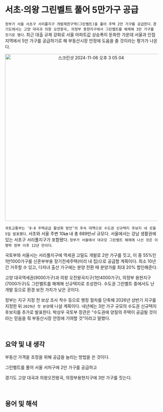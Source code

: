 # 서초·의왕 그린벨트 풀어 5만가구 공급

`정부가 서울 서초구 서리풀지구 개발제한구역(그린벨트)을 풀어 주택 2만 가구를 공급한다`. `경기도에서는 고양 대곡과 의왕 오전왕곡, 의정부 용현지구에서 그린벨트를 해제해 3만 가구를 짓기로 했다`. 최근 대출 규제 강화로 서울 아파트값 상승폭이 둔화한 가운데 서울과 인접 지역에서 5만 가구를 공급하기로 해 부동산시장 안정에 도움을 줄 것이라는 평가가 나온다.

<p align="center">
<img width="551" alt="스크린샷 2024-11-06 오후 3 05 04" src="https://github.com/user-attachments/assets/0cd7c0d1-e731-47d6-a6e7-34a42f35152d">
</p>



`국토교통부는 ‘8·8 주택공급 활성화 방안’의 후속 대책으로 수도권 신규택지 후보지 네 곳을 5일 발표했다`. 서초와 서울 주변 10㎞ 내 총 689만㎡ 규모다. 서울에서는 강남 생활권에 있는 서초구 서리풀지구가 포함됐다. `정부가 서울에서 대규모 그린벨트 해제에 나선 것은 이명박 정부 이후 12년 만이다`.

국토부와 서울시는 서리풀지구에 역세권 고밀도 개발로 2만 가구를 짓고, 이 중 55%인 1만1000가구를 신혼부부용 장기전세주택(미리 내 집)으로 공급할 계획이다. 최소 10년간 거주할 수 있고, 다자녀 출산 가구에는 분양 전환 때 분양가를 최대 20% 할인해준다.

고양 대곡역세권(9000가구)과 의왕 오전왕곡지구(1만4000가구), 의정부 용현지구(7000가구)도 그린벨트를 해제해 신규택지로 조성한다. 수도권 그린벨트 중에서도 난개발 등으로 환경 보전 가치가 낮은 곳이다.

정부는 지구 지정 전 보상 조사 착수 등으로 행정 절차를 단축해 2026년 상반기 지구를 지정한 뒤 `2029년 첫 분양`에 나설 계획이다. 내년에는 3만 가구 규모의 수도권 신규택지 후보지를 추가로 발표한다. 박상우 국토부 장관은 “수도권에 양질의 주택이 공급될 것이라는 믿음을 줘 부동산시장 안정에 기여할 것”이라고 말했다.

<br/>

## 요약 및 내 생각

부동산 가격을 조정을 위해 공급을 늘리는 방법을 쓴 것이다.



그린벨트를 풀어 서울 서처구에 2만 가구를 공급하고 

경기도 고양 대곡과 의왕오전왕곡, 의정부용현지구에 3만 가구를 짓는다.

<br/>

## 용어 및 해석

